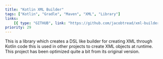 ```yaml
---
title: "Kotlin XML Builder"
tags: ["Kotlin", "Gradle", "Maven", "XML", "Library"]
links:
    [{ type: "GITHUB", link: "https://github.com/jacobtread/xml-builder-kt" }]
priority: 29
---
```


This is a library which creates a DSL like builder for creating XML through Kotlin code this is used in other projects to create XML objects at runtime. This project has been optimized quite a bit from its original version.
